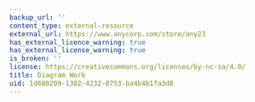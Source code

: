 ```yaml
---
backup_url: ''
content_type: external-resource
external_url: https://www.anycorp.com/store/any23
has_external_licence_warning: true
has_external_license_warning: true
is_broken: ''
license: https://creativecommons.org/licenses/by-nc-sa/4.0/
title: Diagram Work
uid: 1d680209-1382-4232-8753-ba4b4b1fa3d8
---
```

